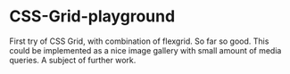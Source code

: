 # CSS-Grid-playground

First try of CSS Grid, with combination of flexgrid. So far so good. This could be implemented as a nice image gallery with small amount of media queries. A subject of further work.